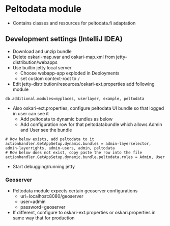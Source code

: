 # Peltodata module

* Contains classes and resources for peltodata.fi adaptation

## Development settings (IntelliJ IDEA)

* Download and unzip bundle
* Delete oskari-map.war and oskari-map.xml from jetty-distribution/webapps
* Use builtin jetty local server
  * Choose webapp-app exploded in Deployments
  * set custom context-root to `/`
* Edit jetty-distribution/resources/oskari-ext.properties add following module
````
db.additional.modules=myplaces, userlayer, example, peltodata
````
* Also oskari-ext.properties, configure peltodata UI bundle so that logged in user can see it
  * Add peltodata to dynamic bundles as below
  * Add configuration row for that peltodatabundle which allows Admin and User see the bundle
````
# Row below exists, add peltodata to it
actionhandler.GetAppSetup.dynamic.bundles = admin-layerselector, admin-layerrights, admin-users, admin, peltodata
# Row below does not exist, copy paste the row into the file
actionhandler.GetAppSetup.dynamic.bundle.peltodata.roles = Admin, User
```` 

* Start debugging/running jetty

### Geoserver
* Peltodata module expects certain geoserver configurations
  * url=localhost:8080/geoserver
  * user=admin
  * password=geoserver
* If different, configure to oskari-ext.properties or oskari.properties in same way that for production 

